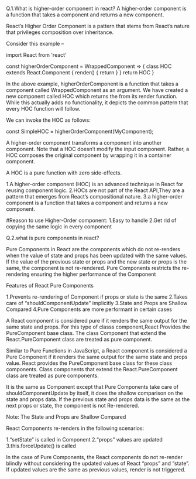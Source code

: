 Q.1.What is higher-order component in react?
A higher-order component is a function that takes a component and returns a new component.

React’s Higher Order Component is a pattern that stems from React’s nature that privileges composition over inheritance.

Consider this example –

import React from 'react'

const higherOrderComponent = WrappedComponent => {
  class HOC extends React.Component {
    render() {
      return <WrappedComponent />
    }
  }
  return HOC
}

In the above example, higherOrderComponent is a function that takes a component called WrappedComponent as an argument. We have created a new component called HOC which returns the <WrappedComponent/> from its render function. While this actually adds no functionality, it depicts the common pattern that every HOC function will follow.

We can invoke the HOC as follows:

const SimpleHOC = higherOrderComponent(MyComponent);

A higher-order component transforms a component into another component. Note that a HOC doesn’t modify the input component. Rather, a HOC composes the original component by wrapping it in a container component.

A HOC is a pure function with zero side-effects.

1.A higher-order component (HOC) is an advanced technique in React for reusing component logic.
2.HOCs are not part of the React API,They are a pattern that emerges from React’s compositional nature.
3.a higher-order component is a function that takes a component and returns a new component.

#Reason to use Higher-Order component:
1.Easy to handle
2.Get rid of copying the same logic in every component


Q.2.what is pure components in react?

Pure Components in React are the components which do not re-renders when the value of state and props has been updated with the same values. If the value of the previous state or props and the new state or props is the same, the component is not re-rendered. Pure Components restricts the re-rendering ensuring the higher performance of the Component

Features of React Pure Components

1.Prevents re-rendering of Component if props or state is the same
2.Takes care of “shouldComponentUpdate” implicitly
3.State and Props are Shallow Compared
4.Pure Components are more performant in certain cases

A React component is considered pure if it renders the same output for the same state and props. For this type of classs component,React Provides the PureComponent base class. The class Component that extend the React.PureComponent class are treated as pure component.

Similar to Pure Functions in JavaScript, a React component is considered a Pure Component if it renders the same output for the same state and props value. React provides the PureComponent base class for these class components. Class components that extend the React.PureComponent class are treated as pure components.

It is the same as Component except that Pure Components take care of shouldComponentUpdate by itself, it does the shallow comparison on the state and props data. If the previous state and props data is the same as the next props or state, the component is not Re-rendered.

Note: The State and Props are Shallow Compared

React Components re-renders in the following scenarios:

1.“setState” is called in Component
2.“props” values are updated
3.this.forceUpdate() is called

In the case of Pure Components, the React components do not re-render blindly without considering the updated values of React “props” and “state”. If updated values are the same as previous values, render is not triggered.